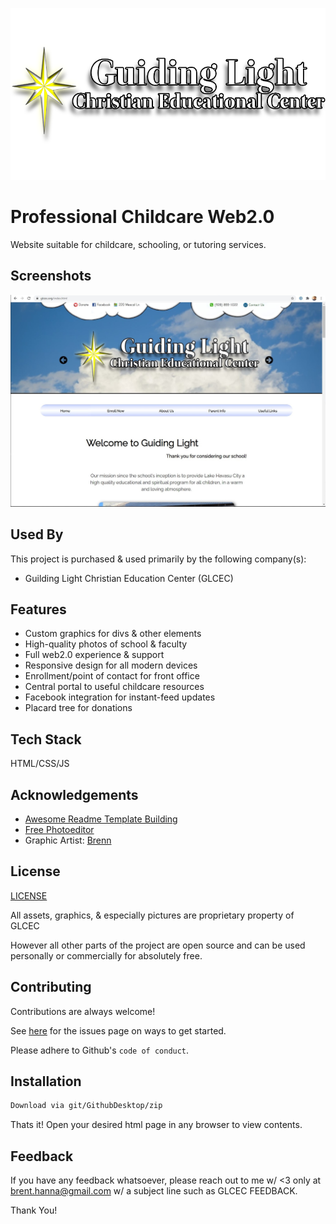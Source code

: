 
![Logo](https://github.com/Brehtyn/G.L.C.E.C./blob/main/assets/banner_1.png?raw=true)

    
# Professional Childcare Web2.0

Website suitable for childcare, schooling, or tutoring services. 


## Screenshots

![Website Screenshot](https://github.com/Brehtyn/G.L.C.E.C./blob/main/assets/SharedScreenshot.jpg?raw=true)

  
## Used By

This project is purchased & used primarily by the following company(s):

- Guilding Light Christian Education Center (GLCEC)



  
## Features

- Custom graphics for divs & other elements
- High-quality photos of school & faculty
- Full web2.0 experience & support
- Responsive design for all modern devices
- Enrollment/point of contact for front office
- Central portal to useful childcare resources
- Facebook integration for instant-feed updates
- Placard tree for donations



## Tech Stack

HTML/CSS/JS



## Acknowledgements

 - [Awesome Readme Template Building](https://https://readme.so/)
 - [Free Photoeditor](https://www.photopea.com/)
 - Graphic Artist: [Brenn](https://www.instagram.com/night.of.the.living.brenn/)


  
## License

[LICENSE](https://github.com/Brehtyn/G.L.C.E.C./blob/main/license.txt)

All assets, graphics, & especially pictures are proprietary property of GLCEC

However all other parts of the project are open source and can be used personally or commercially for absolutely free. 
## Contributing

Contributions are always welcome!

See [here](https://github.com/Brehtyn/G.L.C.E.C./issues) for the issues page on ways to get started.

Please adhere to Github's `code of conduct`.

  
## Installation 

```bash 
Download via git/GithubDesktop/zip
```
    
Thats it! Open your desired html page in any browser to view contents.
## Feedback

If you have any feedback whatsoever, please reach out to me w/ <3 only 
at brent.hanna@gmail.com
w/ a subject line such as GLCEC FEEDBACK.

Thank You!

  
